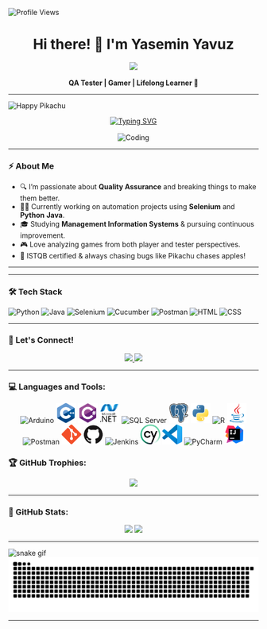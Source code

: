![Profile Views](https://komarev.com/ghpvc/?username=yaseminyavuz&color=blue)


<h1 align="center">Hi there! 👋 I'm Yasemin Yavuz</h1>

<p align="center">
  <img src="https://media3.giphy.com/media/v1.Y2lkPTc5MGI3NjExeHJhOXIycXcxeWN5ZnpjNmI2Z2QzMXBrejVxanZ0djlhaGRpNzdlcyZlcD12MV9pbnRlcm5hbF9naWZfYnlfaWQmY3Q9Zw/AFdcYElkoNAUE/giphy.gif" width="300" />
</p>

<p align="center">
  <b>QA Tester | Gamer | Lifelong Learner 🌱</b>
</p>

---


![Happy Pikachu](https://gettrendygifs.files.wordpress.com/2016/01/happy-pokemon-excited-pikachu.gif)

<div align="center">
 <a href="https://github.com/yaseminyavuz">
  <img src="https://readme-typing-svg.demolab.com?font=Fira+Code&size=28&duration=3000&pause=500&center=true&vCenter=true&width=435&lines=%e2%9c%a8+YASEMIN+YAVUZ+%e2%9c%a8;%f0%9f%93%9a+QA+TESTER+%f0%9f%92%bb;Welcome+To+My+Profile+%f0%9f%91%80" alt="Typing SVG" />
 </a>
</div>

<p align="center">
   <img src="https://github.com/yaseminyavuz/yaseminyavuz/blob/main/img/EatSleepCodeRepeat.gif" alt="Coding" width="250" height="250" align="center"/>
</p>

---

### ⚡ About Me

- 🔍 I’m passionate about **Quality Assurance** and breaking things to make them better.
- 👩‍💻 Currently working on automation projects using **Selenium** and **Python** **Java**.
- 🎓 Studying **Management Information Systems** & pursuing continuous improvement.
- 🎮 Love analyzing games from both player and tester perspectives.
- 🧪 ISTQB certified & always chasing bugs like Pikachu chases apples!

---
---

### 🛠️ Tech Stack
![Python](https://img.shields.io/badge/-Python-3776AB?style=flat&logo=python&logoColor=white)
![Java](https://img.shields.io/badge/-Java-007396?style=flat&logo=java&logoColor=white)
![Selenium](https://img.shields.io/badge/-Selenium-43B02A?style=flat&logo=selenium&logoColor=white)
![Cucumber](https://img.shields.io/badge/-Cucumber-23D96C?style=flat&logo=cucumber&logoColor=white)
![Postman](https://img.shields.io/badge/-Postman-FF6C37?style=flat&logo=postman&logoColor=white)
![HTML](https://img.shields.io/badge/-HTML5-E34F26?style=flat&logo=html5&logoColor=white)
![CSS](https://img.shields.io/badge/-CSS3-1572B6?style=flat&logo=css3&logoColor=white)


---

### 🐾 Let's Connect!
<p align="center">
  <a href="https://www.linkedin.com/in/yasemin-yavuz" target="_blank">
    <img src="https://img.shields.io/badge/-LinkedIn-blue?style=flat&logo=linkedin&logoColor=white"/>
  </a>
  <a href="mailto:yaseminyvz@gmail.com">
    <img src="https://img.shields.io/badge/-Mail-EA4335?style=flat&logo=gmail&logoColor=white"/>
  </a>

</p>


---

### 💻 Languages and Tools:

<p align="center">
    <img src="https://cdn.worldvectorlogo.com/logos/arduino-1.svg" alt="Arduino" width="40" height="40" title="Arduino"/>
    <img src="https://raw.githubusercontent.com/devicons/devicon/master/icons/cplusplus/cplusplus-original.svg" alt="C++" width="40" height="40" title="C++"/>
    <img src="https://raw.githubusercontent.com/devicons/devicon/master/icons/csharp/csharp-original.svg" alt="C#" width="40" height="40" title="C#"/>
    <img src="https://raw.githubusercontent.com/devicons/devicon/master/icons/dot-net/dot-net-original-wordmark.svg" alt=".NET" width="40" height="40" title=".NET"/>
    <img src="https://www.svgrepo.com/show/303229/microsoft-sql-server-logo.svg" alt="SQL Server" width="40" height="40" title="MS SQL Server"/>
    <img src="https://raw.githubusercontent.com/devicons/devicon/master/icons/postgresql/postgresql-original.svg" alt="PostgreSQL" width="40" height="40" title="PostgreSQL"/>
    <img src="https://raw.githubusercontent.com/devicons/devicon/master/icons/python/python-original.svg" alt="Python" width="40" height="40" title="Python"/>
    <img src="https://www.r-project.org/logo/Rlogo.png" alt="R" width="40" height="40" title="R Programming"/>
    <img src="https://raw.githubusercontent.com/devicons/devicon/master/icons/java/java-original.svg" alt="Java" width="40" height="40" title="Java"/>
    <img src="https://www.vectorlogo.zone/logos/getpostman/getpostman-icon.svg" alt="Postman" width="40" height="40" title="Postman"/>
    <img src="https://raw.githubusercontent.com/devicons/devicon/master/icons/git/git-original.svg" alt="Git" width="40" height="40" title="Git"/>
    <img src="https://raw.githubusercontent.com/devicons/devicon/master/icons/github/github-original.svg" alt="GitHub" width="40" height="40" title="GitHub"/>
    <img src="https://www.vectorlogo.zone/logos/jenkins/jenkins-icon.svg" alt="Jenkins" width="40" height="40" title="Jenkins"/>
    <img src="https://raw.githubusercontent.com/devicons/devicon/master/icons/cypressio/cypressio-original.svg" alt="Cypress" width="40" height="40" title="Cypress"/>
    <img src="https://raw.githubusercontent.com/devicons/devicon/master/icons/vscode/vscode-original.svg" alt="VS Code" width="40" height="40" title="Visual Studio Code"/>
    <img src="https://resources.jetbrains.com/storage/products/pycharm/img/meta/pycharm_logo_300x300.png" alt="PyCharm" width="40" height="40" title="PyCharm"/>
    <img src="https://raw.githubusercontent.com/devicons/devicon/master/icons/intellij/intellij-original.svg" alt="IntelliJ IDEA" width="40" height="40" title="IntelliJ IDEA"/>
</p>



### 🏆 GitHub Trophies:
<p align="center">
    <img src="https://github-profile-trophy.vercel.app/?username=yaseminyavuz&theme=dracula&no-frame=false&no-bg=false&margin-w=4"/>
</p>

---



### 🚀 GitHub Stats:
<p align="center">
  <img height="180em" src="https://github-readme-stats.vercel.app/api?username=yaseminyavuz&show_icons=true&hide_border=true&count_private=true&theme=dark" />
  <img height="180em" src="https://github-readme-stats.vercel.app/api/top-langs/?username=yaseminyavuz&layout=compact&langs_count=8&hide_border=true&theme=dark"/>
</p>

---

![snake gif](https://github.com/yaseminyavuz/yaseminyavuz/blob/output/github-contribution-grid-snake.gif)
<picture>
  <source media="(prefers-color-scheme: dark)" srcset="https://raw.githubusercontent.com/CagatayAkkas/CagatayAkkas/output/github-contribution-grid-snake-dark.svg">
  <source media="(prefers-color-scheme: light)" srcset="https://raw.githubusercontent.com/CagatayAkkas/CagatayAkkas/output/github-contribution-grid-snake.svg">
  <img alt="github contribution grid snake animation" src="https://raw.githubusercontent.com/CagatayAkkas/CagatayAkkas/output/github-contribution-grid-snake.svg">
</picture>




---
















